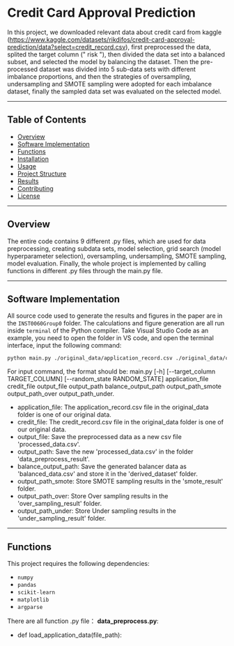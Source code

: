 # **Credit Card Approval Prediction**

In this project, we downloaded relevant data about credit card from kaggle (https://www.kaggle.com/datasets/rikdifos/credit-card-approval-prediction/data?select=credit_record.csv), first preprocessed the data, splited the target column (" risk "), then divided the data set into a balanced subset, and selected the model by balancing the dataset. Then the pre-processed dataset was divided into 5 sub-data sets with different imbalance proportions, and then the strategies of oversampling, undersampling and SMOTE sampling were adopted for each imbalance dataset, finally the sampled data set was evaluated on the selected model.

---

## **Table of Contents**

- [Overview](#overview)
- [Software Implementation](#software-implementation)
- [Functions](#functions)
- [Installation](#installation)
- [Usage](#usage)
- [Project Structure](#project-structure)
- [Results](#results)
- [Contributing](#contributing)
- [License](#license)

---

## **Overview**

The entire code contains 9 different .py files, which are used for data preprocessing, creating subdata sets, model selection, grid search (model hyperparameter selection), oversampling, undersampling, SMOTE sampling, model evaluation. Finally, the whole project is implemented by calling functions in different .py files through the main.py file.

---

## **Software Implementation**
All source code used to generate the results and figures in the paper are in the `INST0060Group0` folder. The calculations and figure generation are all run inside `terminal` of the Python compiler. Take Visual Studio Code as an example, you need to open the folder in VS code, and open the terminal interface, input the following command:
```bash
python main.py ./original_data/application_record.csv ./original_data/credit_record.csv processed_data.csv ./data_preprocess_result ./derived_dataset/balanced_data.csv ./smote_result ./over_sampling_result ./under_sampling_result
```
For input command, the format should be: main.py [-h] [--target_column TARGET_COLUMN] [--random_state RANDOM_STATE] application_file credit_file output_file output_path balance_output_path output_path_smote output_path_over output_path_under.
- application_file: The application_record.csv file in the original_data folder is one of our original data.
- credit_file: The credit_record.csv file in the original_data folder is one of our original data.
- output_file: Save the preprocessed data as a new csv file 'processed_data.csv'.
- output_path: Save the new 'processed_data.csv' in the folder 'data_preprocess_result'.
- balance_output_path: Save the generated balancer data as 'balanced_data.csv' and store it in the 'derived_dataset' folder.
- output_path_smote: Store SMOTE sampling results in the 'smote_result' folder.
- output_path_over: Store Over sampling results in the 'over_sampling_result' folder.
- output_path_under: Store Under sampling results in the 'under_sampling_result' folder.

---

## **Functions**

This project requires the following dependencies:
- `numpy`
- `pandas`
- `scikit-learn`
- `matplotlib`
- `argparse`

There are all function .py file：
**data_preprocess.py**:
- def load_application_data(file_path): 

